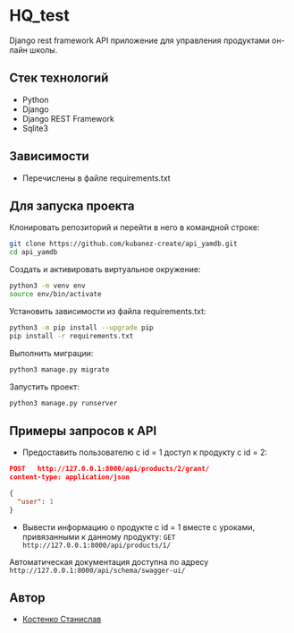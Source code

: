 # HQ_test

Django rest framework API приложение для управления продуктами он-лайн школы.

## Стек технологий
- Python
- Django
- Django REST Framework
- Sqlite3

## Зависимости
- Перечислены в файле requirements.txt

## Для запуска проекта

Клонировать репозиторий и перейти в него в командной строке:
```bash
git clone https://github.com/kubanez-create/api_yamdb.git
cd api_yamdb
```
Cоздать и активировать виртуальное окружение:
```bash
python3 -m venv env
source env/bin/activate
```
Установить зависимости из файла requirements.txt:
```bash
python3 -m pip install --upgrade pip
pip install -r requirements.txt
```
Выполнить миграции:
```bash
python3 manage.py migrate
```
Запустить проект:
```bash
python3 manage.py runserver
```

## Примеры запросов к API

 - Предоставить пользователю с id = 1 доступ к продукту с id = 2:
```json
POST   http://127.0.0.1:8000/api/products/2/grant/
content-type: application/json

{
  "user": 1
}
```

 - Вывести информацию о продукте с id = 1 вместе с уроками, привязанными к данному
продукту:
`GET http://127.0.0.1:8000/api/products/1/`

Автоматическая документация доступна по адресу
`http://127.0.0.1:8000/api/schema/swagger-ui/`

## Автор

- [Костенко Станислав](https://github.com/kubanez-create) 

